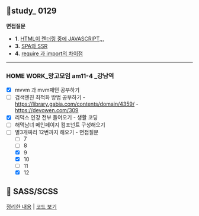 ## 👥study_ 0129
**면접질문**
- **1.**  [HTML이 렌더링 중에 JAVASCRIPT,,,](https://github.com/gay0ung/TIL/blob/master/2021/01_JANUARY/0123.md)
- **3.** [SPA와 SSR](https://github.com/gay0ung/TIL/blob/master/2021/01_JANUARY/0125.md)
-  **4.** [require 과 import의 차이점](https://velog.io/@gay0ung/require-import)
---
### HOME WORK_망고모임 am11-4 _강남역
 - [X]  mvvm 과 mvm패턴 공부하기
 - [ ] 검색엔진 최적화 방법 공부하기
		- https://library.gabia.com/contents/domain/4359/
		- https://devowen.com/309
- [x] 리덕스 인강 전부 들어오기 - 생활 코딩
- [ ] 해먹남녀 메인페이지 컴포넌트 구성해오기
- [ ] 별3개짜리 12번까지 해오기 - 면접질문
	- [ ] 7
	- [ ] 8
	- [x] 9
	- [x] 10
	- [ ] 11
	- [X] 12 

##  🔴 SASS/SCSS

[정리한 내용](https://velog.io/@gay0ung/SASSSCSS) | [코드 보기](https://github.com/gay0ung/TIL_note/tree/master/FLEX&GRID/SCSS/src/scss)

